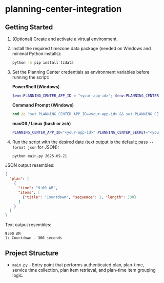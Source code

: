 ﻿# planning-center-integration

## Getting Started

1. (Optional) Create and activate a virtual environment.
2. Install the required timezone data package (needed on Windows and minimal Python installs):

   ```bash
   python -m pip install tzdata
   ```

3. Set the Planning Center credentials as environment variables before running the script:

   **PowerShell (Windows)**
   ```powershell
   $env:PLANNING_CENTER_APP_ID = "<your-app-id>"; $env:PLANNING_CENTER_SECRET = "<your-secret>"; python main.py 2025-09-21
   ```

   **Command Prompt (Windows)**
   ```cmd
   cmd /c "set PLANNING_CENTER_APP_ID=<your-app-id> && set PLANNING_CENTER_SECRET=<your-secret> && python main.py 2025-09-21"
   ```

   **macOS / Linux (bash or zsh)**
   ```bash
   PLANNING_CENTER_APP_ID="<your-app-id>" PLANNING_CENTER_SECRET="<your-secret>" python main.py 2025-09-21
   ```

4. Run the script with the desired date (text output is the default; pass `--format json` for JSON):

   ```bash
   python main.py 2025-09-21
   ```

JSON output resembles:

```json
{
  "plan": [
    {
      "time": "9:00 AM",
      "items": [
        {"title": "Countdown", "sequence": 1, "length": 300}
      ]
    }
  ]
}
```

Text output resembles:

```
9:00 AM
1: Countdown - 300 seconds

```

## Project Structure

- `main.py` - Entry point that performs authenticated plan, plan-time, service time collection, plan item retrieval, and plan-time item grouping logic.


